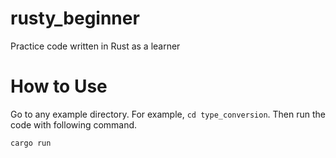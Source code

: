 # rusty_beginner

Practice code written in Rust as a learner

# How to Use

Go to any example directory. For example, `cd type_conversion`.
Then run the code with following command.

```
cargo run
```
